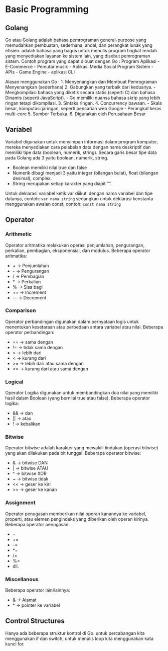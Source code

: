 # Basic Programming

## Golang

Go atau Golang adalah bahasa pemrograman general-purpose yang memudahkan pembuatan, sederhana, andal, dan perangkat lunak yang efisien. adalah bahasa yang bagus untuk menulis program tingkat rendah yang menyediakan layanan ke sistem lain, yang disebut pemrograman sistem. Contoh program yang dapat dibuat dengan Go :
Program Aplikasi - E-Commerce - Pemutar musik - Aplikasi Media Sosial
Program Sistem - APIs - Game Engine - aplikasi CLI

Alasan menggunakan Go : 1. Menyenangkan dan Membuat Pemrograman Menyenangkan (sederhana) 2. Gabungkan yang terbaik dari keduanya. - Mengkompilasi bahasa yang diketik secara statis (seperti C) dan bahasa Dinamis (seperti JavaScript). - Go memiliki nuansa bahasa skrip yang lebih ringan tetapi dikompilasi. 3. Sintaks ringan. 4. Concurrency bawaan. - Skala besar, komputasi jaringan, seperti pencarian web Google - Perangkat keras multi-core 5. Sumber Terbuka. 6. Digunakan oleh Perusahaan Besar

## Variabel

Variabel digunakan untuk menyimpan informasi dalam program komputer, mereka menyediakan cara pelabelan data dengan nama deskriptif dan memiliki tipe data (boolean, numerik, string). Secara garis besar tipe data pada Golang ada 3 yaitu boolean, numerik, string.

-   Boolean memiliki nilai true dan false
-   Numerik dibagi menjadi 3 yaitu integer (bilangan bulat), float (bilangan desimal), complex.
-   String merupakan setiap karakter yang diapit “”.

Untuk deklarasi variabel ketik var diikuti dengan nama variabel dan tipe datanya, contoh:
`var nama string`
sedangkan untuk deklarasi konstanta menggunakan awalan const, contoh:
`const nama string`

## Operator

### Arithmetic

Operator aritmatika melakukan operasi penjumlahan, pengurangan, perkalian, pembagian, eksponensial, dan modulus. Beberapa operator aritmatika:

-   \+ -> Penjumlahan
-   \- -> Pengurangan
-   / -> Pembagian
-   \* -> Perkalian
-   % -> Sisa bagi
-   ++ -> Increment
-   -- -> Decrement

### Comparison

Operator perbandingan digunakan dalam pernyataan logis untuk menentukan kesetaraan atau perbedaan antara variabel atau nilai. Beberapa operator perbandingan:

-   == -> sama dengan
-   != -> tidak sama dengan
-   \> -> lebih dari
-   < -> kurang dari
-   \>= -> lebih dari atau sama dengan
-   <= -> kurang dari atau sama dengan

### Logical

Operator Logika digunakan untuk membandingkan dua nilai yang memiliki hasil dalam Boolean (yang bernilai true atau false). Beberapa operator logika:

-   && -> dan
-   || -> atau
-   ! -> kebalikan

### Bitwise

Operator bitwise adalah karakter yang mewakili tindakan (operasi bitwise) yang akan dilakukan pada bit tunggal. Beberapa operator bitwise:

-   & -> bitwise DAN
-   | -> bitwise ATAU
-   ^ -> bitwise XOR
-   ~ -> bitwise tidak
-   << -> geser ke kiri
-   \>> -> geser ke kanan

### Assignment

Operator penugasan memberikan nilai operan kanannya ke variabel, properti, atau elemen pengindeks yang diberikan oleh operan kirinya. Beberapa operator penugasan:

-   =
-   +=
-   -=
-   \*=
-   /=
-   %=
-   dll.

### Miscellanous

Beberapa operator lain/lainnya:

-   & -> Alamat
-   \* -> pointer ke variabel

## Control Structures

Hanya ada beberapa struktur kontrol di Go. untuk percabangan kita menggunakan if dan switch, untuk menulis loop kita menggunakan kata kunci for.
